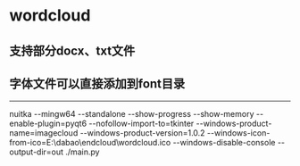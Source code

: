 # wordcloud
支持部分docx、txt文件
---
## 字体文件可以直接添加到font目录
---
nuitka --mingw64 --standalone --show-progress --show-memory --enable-plugin=pyqt6 --nofollow-import-to=tkinter --windows-product-name=imagecloud --windows-product-version=1.0.2 --windows-icon-from-ico=E:\\dabao\\endcloud\\wordcloud.ico --windows-disable-console --output-dir=out ./main.py
